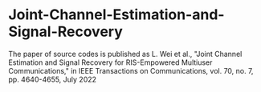 # Joint-Channel-Estimation-and-Signal-Recovery
The paper of source codes is published as L. Wei et al., "Joint Channel Estimation and Signal Recovery for RIS-Empowered Multiuser Communications," in IEEE Transactions on Communications, vol. 70, no. 7, pp. 4640-4655, July 2022
